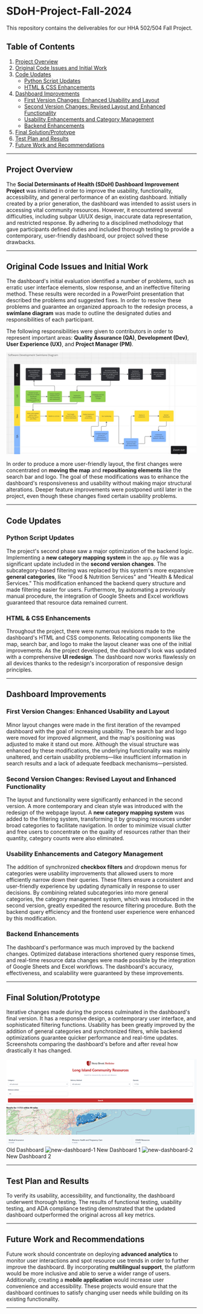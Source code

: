 # SDoH-Project-Fall-2024

This repository contains the deliverables for our HHA 502/504 Fall Project.

## Table of Contents
1. [Project Overview](#project-overview)
2. [Original Code Issues and Initial Work](#original-code-issues-and-initial-work)
3. [Code Updates](#code-updates)
   - [Python Script Updates](#python-script-updates)
   - [HTML & CSS Enhancements](#html--css-enhancements)
4. [Dashboard Improvements](#dashboard-improvements)
   - [First Version Changes: Enhanced Usability and Layout](#first-version-changes-enhanced-usability-and-layout)
   - [Second Version Changes: Revised Layout and Enhanced Functionality](#second-version-changes-revised-layout-and-enhanced-functionality)
   - [Usability Enhancements and Category Management](#usability-enhancements-and-category-management)
   - [Backend Enhancements](#backend-enhancements)
5. [Final Solution/Prototype](#final-solutionprototype)
6. [Test Plan and Results](#test-plan-and-results)
7. [Future Work and Recommendations](#future-work-and-recommendations)

---

## Project Overview

The **Social Determinants of Health (SDoH) Dashboard Improvement Project** was initiated in order to improve the usability, functionality, accessibility, and general performance of an existing dashboard. Initially created by a prior generation, the dashboard was intended to assist users in accessing vital community resources. However, it encountered several difficulties, including subpar UI/UX design, inaccurate data representation, and restricted response. By adhering to a disciplined methodology that gave participants defined duties and included thorough testing to provide a contemporary, user-friendly dashboard, our project solved these drawbacks.

---

## Original Code Issues and Initial Work

The dashboard's initial evaluation identified a number of problems, such as erratic user interface elements, slow response, and an ineffective filtering method. These results were recorded in a PowerPoint presentation that described the problems and suggested fixes. In order to resolve these problems and guarantee an organized approach to the redesign process, a **swimlane diagram** was made to outline the designated duties and responsibilities of each participant.

The following responsibilities were given to contributors in order to represent important areas: **Quality Assurance (QA)**, **Development (Dev)**, **User Experience (UX)**, and **Project Manager (PM)**.

![Swim Diagram](images/swim-lane.jpeg)

In order to produce a more user-friendly layout, the first changes were concentrated on **moving the map** and **repositioning elements** like the search bar and logo. The goal of these modifications was to enhance the dashboard's responsiveness and usability without making major structural alterations. Deeper feature improvements were postponed until later in the project, even though these changes fixed certain usability problems.

---

## Code Updates

### Python Script Updates

The project's second phase saw a major optimization of the backend logic. Implementing a **new category mapping system** in the `app.py` file was a significant update included in the **second version changes**. The subcategory-based filtering was replaced by this system's more expansive **general categories**, like "Food & Nutrition Services" and "Health & Medical Services." This modification enhanced the backend query structure and made filtering easier for users. Furthermore, by automating a previously manual procedure, the integration of Google Sheets and Excel workflows guaranteed that resource data remained current.

### HTML & CSS Enhancements

Throughout the project, there were numerous revisions made to the dashboard's HTML and CSS components. Relocating components like the map, search bar, and logo to make the layout cleaner was one of the initial improvements. As the project developed, the dashboard's look was updated with a comprehensive **UI redesign**. The dashboard now works flawlessly on all devices thanks to the redesign's incorporation of responsive design principles.

---

## Dashboard Improvements

### First Version Changes: Enhanced Usability and Layout

Minor layout changes were made in the first iteration of the revamped dashboard with the goal of increasing usability. The search bar and logo were moved for improved alignment, and the map's positioning was adjusted to make it stand out more. Although the visual structure was enhanced by these modifications, the underlying functionality was mainly unaltered, and certain usability problems—like insufficient information in search results and a lack of adequate feedback mechanisms—persisted.

### Second Version Changes: Revised Layout and Enhanced Functionality

The layout and functionality were significantly enhanced in the second version. A more contemporary and clean style was introduced with the redesign of the webpage layout. A **new category mapping system** was added to the filtering system, transforming it by grouping resources under broad categories to facilitate navigation. In order to minimize visual clutter and free users to concentrate on the quality of resources rather than their quantity, category counts were also eliminated.

### Usability Enhancements and Category Management

The addition of synchronized **checkbox filters** and dropdown menus for categories were usability improvements that allowed users to more efficiently narrow down their queries. These filters ensure a consistent and user-friendly experience by updating dynamically in response to user decisions. By combining related subcategories into more general categories, the category management system, which was introduced in the second version, greatly expedited the resource filtering procedure. Both the backend query efficiency and the frontend user experience were enhanced by this modification.

### Backend Enhancements

The dashboard's performance was much improved by the backend changes. Optimized database interactions shortened query response times, and real-time resource data changes were made possible by the integration of Google Sheets and Excel workflows. The dashboard's accuracy, effectiveness, and scalability were guaranteed by these improvements.

---

## Final Solution/Prototype

Iterative changes made during the process culminated in the dashboard's final version. It has a responsive design, a contemporary user interface, and sophisticated filtering functions. Usability has been greatly improved by the addition of general categories and synchronized filters, while backend optimizations guarantee quicker performance and real-time updates. Screenshots comparing the dashboard's before and after reveal how drastically it has changed.

![Old Dashboard](images/old-dashboard.png)
Old Dashboard
![new-dashboard-1](https://github.com/user-attachments/assets/1b515611-b784-410f-a3d3-75fa82c5d88a)
New Dashboard 1
![new-dashboard-2](https://github.com/user-attachments/assets/dec2a04f-16f4-45a0-97e7-9c2431d8e97d)
New Dashboard 2

---

## Test Plan and Results

To verify its usability, accessibility, and functionality, the dashboard underwent thorough testing. The results of functional testing, usability testing, and ADA compliance testing demonstrated that the updated dashboard outperformed the original across all key metrics. 

---

## Future Work and Recommendations

Future work should concentrate on deploying **advanced analytics** to monitor user interactions and spot resource use trends in order to further improve the dashboard. By incorporating **multilingual support**, the platform would be more inclusive and able to serve a wider range of users. Additionally, creating a **mobile application** would increase user convenience and accessibility. These projects would ensure that the dashboard continues to satisfy changing user needs while building on its existing functionality.

---
